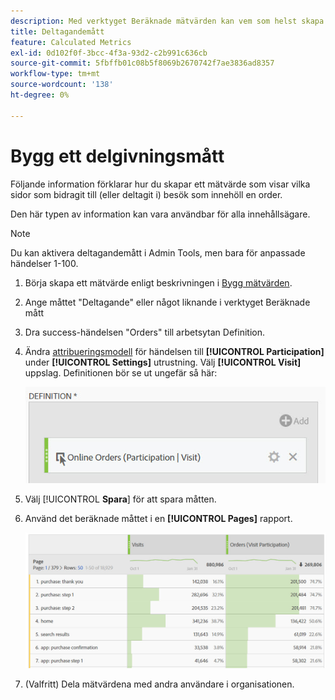 ```yaml
---
description: Med verktyget Beräknade mätvärden kan vem som helst skapa ett deltagandemått.
title: Deltagandemått
feature: Calculated Metrics
exl-id: 0d102f0f-3bcc-4f3a-93d2-c2b991c636cb
source-git-commit: 5fbffb01c08b5f8069b2670742f7ae3836ad8357
workflow-type: tm+mt
source-wordcount: '138'
ht-degree: 0%

---
```


# Bygg ett delgivningsmått

Följande information förklarar hur du skapar ett mätvärde som visar vilka sidor som bidragit till (eller deltagit i) besök som innehöll en order.

Den här typen av information kan vara användbar för alla innehållsägare.

>[!NOTE]
>
>Du kan aktivera deltagandemått i Admin Tools, men bara för anpassade händelser 1-100.

1. Börja skapa ett mätvärde enligt beskrivningen i [Bygg mätvärden](/help/components/calc-metrics/cm-workflow/cm-build-metrics.md).
1. Ange måttet &quot;Deltagande&quot; eller något liknande i verktyget Beräknade mått
1. Dra success-händelsen &quot;Orders&quot; till arbetsytan Definition.
1. Ändra [attribueringsmodell](/help/components/calc-metrics/cm-workflow/m-metric-type-alloc.md) för händelsen till **[!UICONTROL Participation]** under **[!UICONTROL Settings]** utrustning. Välj **[!UICONTROL Visit]** uppslag. Definitionen bör se ut ungefär så här:

   ![](assets/participation.png)

1. Välj [!UICONTROL **Spara**] för att spara måtten.
1. Använd det beräknade måttet i en **[!UICONTROL Pages]** rapport.

   ![](assets/participation-pages.png)

1. (Valfritt) Dela mätvärdena med andra användare i organisationen.

